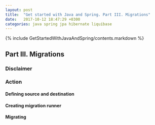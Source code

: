 ```yaml
---
layout: post
title:  "Get started with Java and Spring. Part III. Migrations"
date:   2017-10-12 18:47:29 +0300
categories: java spring jpa hibernate liquibase
---
```

{% include GetStartedWithJavaAndSpring/contents.markdown %}

## Part III. Migrations
### Disclaimer

### Action
#### Defining source and destination

#### Creating migration runner

#### Migrating
